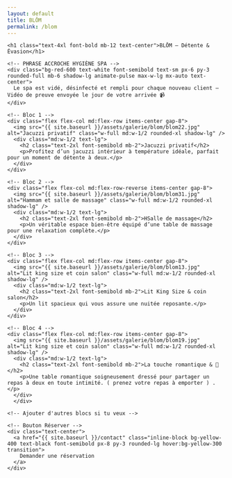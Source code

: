 ```yaml
---
layout: default
title: BLŌM
permalink: /blom
---
```


<section class="bg-black text-yellow-400 py-12 px-6 w-full">
  <div class="max-w-6xl mx-auto space-y-16">

    <h1 class="text-4xl font-bold mb-12 text-center">BLŌM – Détente & Évasion</h1>

    <!-- PHRASE ACCROCHE HYGIÈNE SPA -->
    <div class="bg-red-600 text-white font-semibold text-sm px-6 py-3 rounded-full mb-6 shadow-lg animate-pulse max-w-lg mx-auto text-center">
      Le spa est vidé, désinfecté et rempli pour chaque nouveau client – Vidéo de preuve envoyée le jour de votre arrivée 📹
    </div>

    <!-- Bloc 1 -->
    <div class="flex flex-col md:flex-row items-center gap-8">
      <img src="{{ site.baseurl }}/assets/galerie/blom/blom22.jpg" alt="Jacuzzi privatif" class="w-full md:w-1/2 rounded-xl shadow-lg" />
      <div class="md:w-1/2 text-lg">
        <h2 class="text-2xl font-semibold mb-2">Jacuzzi privatif</h2>
        <p>Profitez d’un jacuzzi intérieur à température idéale, parfait pour un moment de détente à deux.</p>
      </div>
    </div>

    <!-- Bloc 2 -->
    <div class="flex flex-col md:flex-row-reverse items-center gap-8">
      <img src="{{ site.baseurl }}/assets/galerie/blom/blom31.jpg" alt="Hammam et salle de massage" class="w-full md:w-1/2 rounded-xl shadow-lg" />
      <div class="md:w-1/2 text-lg">
        <h2 class="text-2xl font-semibold mb-2">HSalle de massage</h2>
        <p>Un véritable espace bien-être équipé d’une table de massage pour une relaxation complète.</p>
      </div>
    </div>

    <!-- Bloc 3 -->
    <div class="flex flex-col md:flex-row items-center gap-8">
      <img src="{{ site.baseurl }}/assets/galerie/blom/blom13.jpg" alt="Lit king size et coin salon" class="w-full md:w-1/2 rounded-xl shadow-lg" />
      <div class="md:w-1/2 text-lg">
        <h2 class="text-2xl font-semibold mb-2">Lit King Size & coin salon</h2>
        <p>Un lit spacieux qui vous assure une nuitée reposante.</p>
      </div>
    </div>

    <!-- Bloc 4 -->
    <div class="flex flex-col md:flex-row items-center gap-8">
      <img src="{{ site.baseurl }}/assets/galerie/blom/blom19.jpg" alt="Lit king size et coin salon" class="w-full md:w-1/2 rounded-xl shadow-lg" />
      <div class="md:w-1/2 text-lg">
        <h2 class="text-2xl font-semibold mb-2">La touche romantique & 🤩</h2>
        <p>Une table romantique soigneusement dressé pour partager un repas à deux en toute intimité. ( prenez votre repas à emporter ) .</p>
      </div>
      </div>

    <!-- Ajouter d'autres blocs si tu veux -->

    <!-- Bouton Réserver -->
    <div class="text-center">
      <a href="{{ site.baseurl }}/contact" class="inline-block bg-yellow-400 text-black font-semibold px-8 py-3 rounded-lg hover:bg-yellow-300 transition">
        Demander une réservation
      </a>
    </div>

  </div>
</section>
